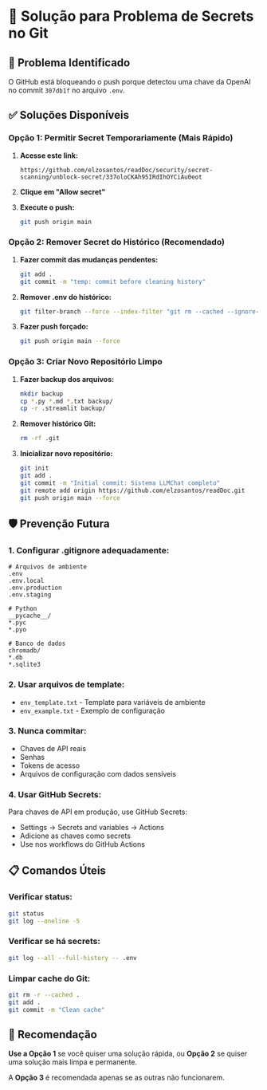 # 🔧 Solução para Problema de Secrets no Git

## 🚨 Problema Identificado

O GitHub está bloqueando o push porque detectou uma chave da OpenAI no commit `307db1f` no arquivo `.env`.

## ✅ Soluções Disponíveis

### **Opção 1: Permitir Secret Temporariamente (Mais Rápido)**

1. **Acesse este link:**
   ```
   https://github.com/elzosantos/readDoc/security/secret-scanning/unblock-secret/337oloCKAh95IRdIhOYCiAu0eot
   ```

2. **Clique em "Allow secret"**

3. **Execute o push:**
   ```bash
   git push origin main
   ```

### **Opção 2: Remover Secret do Histórico (Recomendado)**

1. **Fazer commit das mudanças pendentes:**
   ```bash
   git add .
   git commit -m "temp: commit before cleaning history"
   ```

2. **Remover .env do histórico:**
   ```bash
   git filter-branch --force --index-filter "git rm --cached --ignore-unmatch .env" --prune-empty --tag-name-filter cat -- --all
   ```

3. **Fazer push forçado:**
   ```bash
   git push origin main --force
   ```

### **Opção 3: Criar Novo Repositório Limpo**

1. **Fazer backup dos arquivos:**
   ```bash
   mkdir backup
   cp *.py *.md *.txt backup/
   cp -r .streamlit backup/
   ```

2. **Remover histórico Git:**
   ```bash
   rm -rf .git
   ```

3. **Inicializar novo repositório:**
   ```bash
   git init
   git add .
   git commit -m "Initial commit: Sistema LLMChat completo"
   git remote add origin https://github.com/elzosantos/readDoc.git
   git push origin main --force
   ```

## 🛡️ Prevenção Futura

### **1. Configurar .gitignore adequadamente:**
```gitignore
# Arquivos de ambiente
.env
.env.local
.env.production
.env.staging

# Python
__pycache__/
*.pyc
*.pyo

# Banco de dados
chromadb/
*.db
*.sqlite3
```

### **2. Usar arquivos de template:**
- `env_template.txt` - Template para variáveis de ambiente
- `env_example.txt` - Exemplo de configuração

### **3. Nunca commitar:**
- Chaves de API reais
- Senhas
- Tokens de acesso
- Arquivos de configuração com dados sensíveis

### **4. Usar GitHub Secrets:**
Para chaves de API em produção, use GitHub Secrets:
- Settings → Secrets and variables → Actions
- Adicione as chaves como secrets
- Use nos workflows do GitHub Actions

## 📋 Comandos Úteis

### **Verificar status:**
```bash
git status
git log --oneline -5
```

### **Verificar se há secrets:**
```bash
git log --all --full-history -- .env
```

### **Limpar cache do Git:**
```bash
git rm -r --cached .
git add .
git commit -m "Clean cache"
```

## 🎯 Recomendação

**Use a Opção 1** se você quiser uma solução rápida, ou **Opção 2** se quiser uma solução mais limpa e permanente.

A **Opção 3** é recomendada apenas se as outras não funcionarem.
